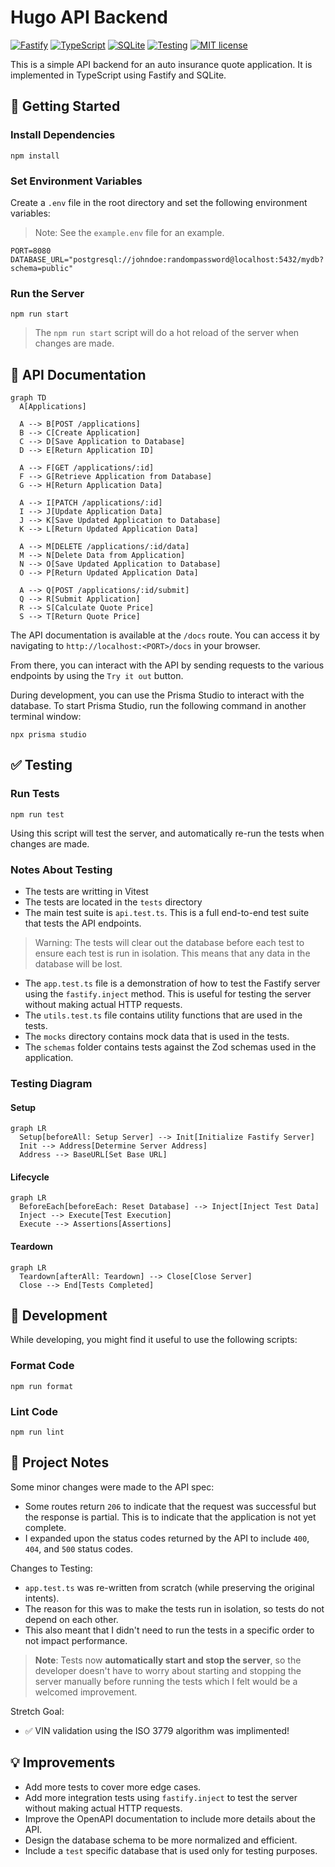 # Hugo API Backend
[![Fastify](https://img.shields.io/badge/Fastify-%5E4.x-blue?style=flat&logo=fastify&logoColor=white)](https://fastify.dev)
[![TypeScript](https://shields.io/badge/TypeScript-3178C6?logo=TypeScript&logoColor=FFF)](https://www.typescriptlang.org)
[![SQLite](https://img.shields.io/badge/SQLite-blue?logo=sqlite&logoColor=white)](https://www.sqlite.org)
[![Testing](https://img.shields.io/badge/-vitest-6e9f18?style=flat&logo=vitest&logoColor=ffffff)](https://vitest.dev)
[![MIT license](https://img.shields.io/badge/License-MIT-blue.svg)](https://lbesson.mit-license.org/)

This is a simple API backend for an auto insurance quote application. It is implemented in TypeScript using Fastify and SQLite.

## :rocket: Getting Started

### Install Dependencies

```shell
npm install
```

### Set Environment Variables

Create a `.env` file in the root directory and set the following environment variables:
> Note: See the `example.env` file for an example.

```shell
PORT=8080
DATABASE_URL="postgresql://johndoe:randompassword@localhost:5432/mydb?schema=public"
```

### Run the Server

```shell
npm run start
```
> The `npm run start` script will do a hot reload of the server when changes are made.

## :hammer: API Documentation
```mermaid
graph TD
  A[Applications]
  
  A --> B[POST /applications]
  B --> C[Create Application]
  C --> D[Save Application to Database]
  D --> E[Return Application ID]

  A --> F[GET /applications/:id]
  F --> G[Retrieve Application from Database]
  G --> H[Return Application Data]

  A --> I[PATCH /applications/:id]
  I --> J[Update Application Data]
  J --> K[Save Updated Application to Database]
  K --> L[Return Updated Application Data]

  A --> M[DELETE /applications/:id/data]
  M --> N[Delete Data from Application]
  N --> O[Save Updated Application to Database]
  O --> P[Return Updated Application Data]

  A --> Q[POST /applications/:id/submit]
  Q --> R[Submit Application]
  R --> S[Calculate Quote Price]
  S --> T[Return Quote Price]

```

The API documentation is available at the `/docs` route. You can access it by navigating to `http://localhost:<PORT>/docs` in your browser.

From there, you can interact with the API by sending requests to the various endpoints by using the `Try it out` button.

During development, you can use the Prisma Studio to interact with the database. To start Prisma Studio, run the following command in another terminal window:

```shell
npx prisma studio
```

## :white_check_mark: Testing

### Run Tests

```shell
npm run test
```
Using this script will test the server, and automatically re-run the tests when changes are made.

### Notes About Testing

- The tests are writting in Vitest
- The tests are located in the `tests` directory
- The main test suite is `api.test.ts`. This is a full end-to-end test suite that tests the API endpoints.
> Warning: The tests will clear out the database before each test to ensure each test is run in isolation. This means that any data in the database will be lost.
- The `app.test.ts` file is a demonstration of how to test the Fastify server using the `fastify.inject` method. This is useful for testing the server without making actual HTTP requests.
- The `utils.test.ts` file contains utility functions that are used in the tests.
- The `mocks` directory contains mock data that is used in the tests.
- The `schemas` folder contains tests against the Zod schemas used in the application.

### Testing Diagram
#### Setup
```mermaid
graph LR
  Setup[beforeAll: Setup Server] --> Init[Initialize Fastify Server]
  Init --> Address[Determine Server Address]
  Address --> BaseURL[Set Base URL]

```

#### Lifecycle
```mermaid
graph LR
  BeforeEach[beforeEach: Reset Database] --> Inject[Inject Test Data]
  Inject --> Execute[Test Execution]
  Execute --> Assertions[Assertions]

```

#### Teardown
```mermaid
graph LR
  Teardown[afterAll: Teardown] --> Close[Close Server]
  Close --> End[Tests Completed]

```

## :construction: Development
While developing, you might find it useful to use the following scripts:

### Format Code

```shell
npm run format
```

### Lint Code

```shell
npm run lint
```

## :notebook: Project Notes
Some minor changes were made to the API spec:  
- Some routes return `206` to indicate that the request was successful but the response is partial. This is to indicate that the application is not yet complete.
- I expanded upon the status codes returned by the API to include `400`, `404`, and `500` status codes.

Changes to Testing:
- `app.test.ts` was re-written from scratch (while preserving the original intents). 
- The reason for this was to make the tests run in isolation, so tests do not depend on each other. 
- This also meant that I didn't need to run the tests in a specific order to not impact performance.
> **Note**: Tests now **automatically start and stop the server**, so the developer doesn't have to worry about starting and stopping the server manually before running the tests which I felt would be a welcomed improvement.

Stretch Goal:
- :white_check_mark: VIN validation using the ISO 3779 algorithm was implimented!

## :bulb: Improvements
- Add more tests to cover more edge cases.
- Add more integration tests using `fastify.inject` to test the server without making actual HTTP requests.
- Improve the OpenAPI documentation to include more details about the API.
- Design the database schema to be more normalized and efficient.
- Include a `test` specific database that is used only for testing purposes.
